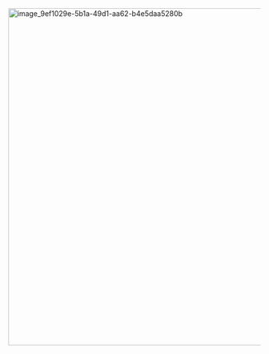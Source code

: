 <img width="1535" height="672" alt="image_9ef1029e-5b1a-49d1-aa62-b4e5daa5280b" src="https://github.com/user-attachments/assets/75cec3b2-b86b-4419-b807-6b0db1069eae" />
